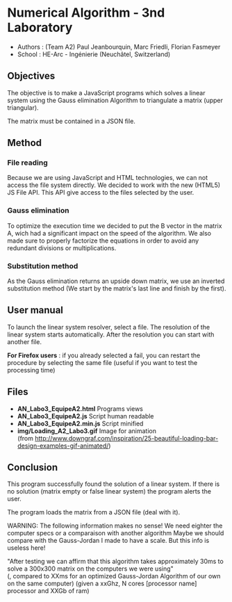 ﻿Numerical Algorithm - 3nd Laboratory
====================================

* Authors : (Team A2) Paul Jeanbourquin, Marc Friedli, Florian Fasmeyer
* School : HE-Arc - Ingénierie (Neuchâtel, Switzerland)

Objectives
----------

The objective is to make a JavaScript programs which solves a linear system using the Gauss
elimination Algorithm to triangulate a matrix (upper triangular).

The matrix must be contained in a JSON file.

Method
------

### File reading

Because we are using JavaScript and HTML technologies, we can not access the file system directly.
We decided to work with the new (HTML5) JS File API. This API give access to the files selected
by the user.

### Gauss elimination

To optimize the execution time we decided to put the B vector in the matrix A, wich had a significant impact on
the speed of the algorithm. We also made sure to properly factorize the equations in order to avoid any redundant 
divisions or multiplications.


### Substitution method

As the Gauss elimination returns an upside down matrix, we use an inverted substitution method
(We start by the matrix's last line and finish by the first).

User manual
-------------

To launch the linear system resolver, select a file. The resolution of the linear system starts automatically.
After the resolution you can start with another file.

**For Firefox users** : if you already selected a fail, you can restart the procedure by selecting the same file
			(useful if you want to test the processing time)

Files
-----

* **AN_Labo3_EquipeA2.html** Programs views
* **AN_Labo3_EquipeA2.js**  Script human readable
* **AN_Labo3_EquipeA2.min.js** Script minified
* **img/Loading_A2_Labo3.gif** Image for animation \
(from http://www.downgraf.com/inspiration/25-beautiful-loading-bar-design-examples-gif-animated/)

Conclusion
----------

This program successfully found the solution of a linear system. If there is no solution
(matrix empty or false linear system) the program alerts the user. 

The program loads the matrix from a JSON file (deal with it).

WARNING: The following information makes no sense! We need eighter the computer specs or a comparaison with another algorithm
Maybe we should compare with the Gauss-Jordan I made to have a scale. But this info is useless here!

"After testing we can affirm that this algorithm takes approximately 30ms to solve
a 300x300 matrix on the computers we were using"  
(, compared to XXms for an optimized Gauss-Jordan Algorithm of our own on the same computer)
(given a xxGhz, N cores [processor name] processor and XXGb of ram)